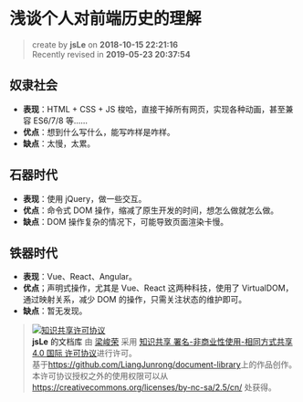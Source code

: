 # 浅谈个人对前端历史的理解

> create by **jsLe** on **2018-10-15 22:21:16**  
> Recently revised in **2019-05-23 20:37:54**

## 奴隶社会

- **表现**：HTML + CSS + JS 梭哈，直接干掉所有网页，实现各种动画，甚至兼容 ES6/7/8 等……
- **优点**：想到什么写什么，能写咋样是咋样。
- **缺点**：太慢，太累。

## 石器时代

- **表现**：使用 jQuery，做一些交互。
- **优点**：命令式 DOM 操作，缩减了原生开发的时间，想怎么做就怎么做。
- **缺点**：DOM 操作复杂的情况下，可能导致页面渲染卡慢。

## 铁器时代

- **表现**：Vue、React、Angular。
- **优点**；声明式操作，尤其是 Vue、React 这两种科技，使用了 VirtualDOM，通过映射关系，减少 DOM 的操作，只需关注状态的维护即可。
- **缺点**：暂无发现。

> <a rel="license" href="http://creativecommons.org/licenses/by-nc-sa/4.0/"><img alt="知识共享许可协议" style="border-width:0" src="https://i.creativecommons.org/l/by-nc-sa/4.0/88x31.png" /></a><br /><a xmlns:dct="http://purl.org/dc/terms/" property="dct:title">**jsLe** 的文档库</a> 由 <a xmlns:cc="http://creativecommons.org/ns#" href="https://github.com/LiangJunrong/document-library" property="cc:attributionName" rel="cc:attributionURL">梁峻荣</a> 采用 <a rel="license" href="http://creativecommons.org/licenses/by-nc-sa/4.0/">知识共享 署名-非商业性使用-相同方式共享 4.0 国际 许可协议</a>进行许可。<br />基于<a xmlns:dct="http://purl.org/dc/terms/" href="https://github.com/LiangJunrong/document-library" rel="dct:source">https://github.com/LiangJunrong/document-library</a>上的作品创作。<br />本许可协议授权之外的使用权限可以从 <a xmlns:cc="http://creativecommons.org/ns#" href="https://creativecommons.org/licenses/by-nc-sa/2.5/cn/" rel="cc:morePermissions">https://creativecommons.org/licenses/by-nc-sa/2.5/cn/</a> 处获得。
